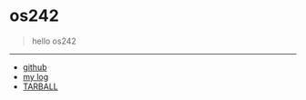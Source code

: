 # os242

> hello os242
---
- [github](https://github.com/mir4na/os242)
- [my log](https://mir4na.github.io/os242/TXT/mylog.txt)
- [TARBALL](https://os.vlsm.org/Log/mir4na.tar.xz.txt)
